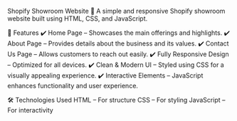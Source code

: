 Shopify Showroom Website
🚀 A simple and responsive Shopify showroom website built using HTML, CSS, and JavaScript.

📌 Features
✔️ Home Page – Showcases the main offerings and highlights.
✔️ About Page – Provides details about the business and its values.
✔️ Contact Us Page – Allows customers to reach out easily.
✔️ Fully Responsive Design – Optimized for all devices.
✔️ Clean & Modern UI – Styled using CSS for a visually appealing experience.
✔️ Interactive Elements – JavaScript enhances functionality and user experience.

🛠️ Technologies Used
HTML – For structure
CSS – For styling
JavaScript – For interactivity
